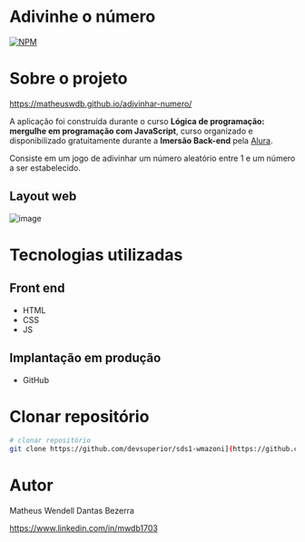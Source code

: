 # Adivinhe o número
[![NPM](https://img.shields.io/npm/l/react)](https://github.com/MatheusWDB/adivinhar-numero/blob/main/LICENSE) 

# Sobre o projeto

https://matheuswdb.github.io/adivinhar-numero/

A aplicação foi construída durante o curso **Lógica de programação: mergulhe em programação com JavaScript**, curso organizado e disponibilizado gratuitamente durante a **Imersão Back-end** pela [Alura](https://www.alura.com.br/ "Site da Alura").

Consiste em um jogo de adivinhar um número aleatório entre 1 e um número a ser estabelecido.

## Layout web
![image](https://github.com/user-attachments/assets/a9fd4590-f4f3-4557-b8b9-f52b4dc72db3)

# Tecnologias utilizadas
## Front end
- HTML
- CSS
- JS
  
## Implantação em produção
- GitHub

# Clonar repositório


```bash
# clonar repositório
git clone https://github.com/devsuperior/sds1-wmazoni](https://github.com/MatheusWDB/adivinhar-numero.git
```

# Autor

Matheus Wendell Dantas Bezerra

https://www.linkedin.com/in/mwdb1703

